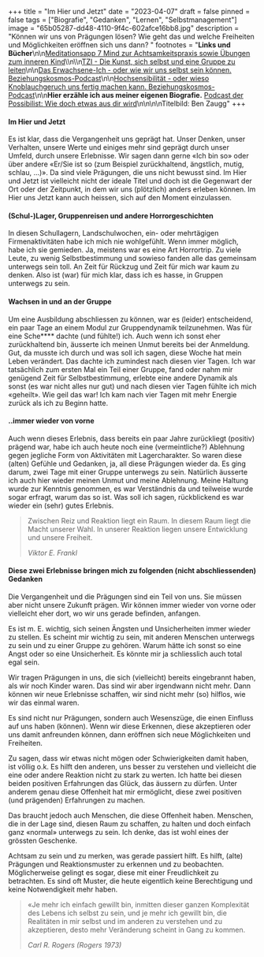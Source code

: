 +++
title = "Im Hier und Jetzt"
date = "2023-04-07"
draft = false
pinned = false
tags = ["Biografie", "Gedanken", "Lernen", "Selbstmanagement"]
image = "65b05287-dd48-4110-9f4c-602afce16bb8.jpg"
description = "Können wir uns von Prägungen lösen? Wie geht das und welche Freiheiten und Möglichkeiten eröffnen sich uns dann? "
footnotes = "**Links und Bücher**\n\n[Meditationsapp 7 Mind zur Achtsamkeitspraxis sowie Übungen zum inneren Kind](https://www.7mind.de)\\\n\\\n[TZI - Die Kunst, sich selbst und eine Gruppe zu leiten](https://www.exlibris.ch/de/buecher-buch/deutschsprachige-buecher/cornelia-loehmer/tzi-die-kunst-sich-selbst-und-eine-gruppe-zu-leiten/id/9783608961225/)\n\n[Das Erwachsene-Ich - oder wie wir uns selbst sein können. Beziehungskosmos-Podcast](https://open.spotify.com/episode/5ebiNHoHcD8qXxmrpL825I?si=8d61de5247484095)\n\n[Hochsensibilität - oder wieso Knoblauchgeruch uns fertig machen kann. Beziehungskosmos-Podcast](https://open.spotify.com/episode/2S16jSEALRbMUYJXWb6Hxr?si=8be17bf542574d8a)\n\n**Hier erzähle ich aus meiner eigenen Biografie.** [Podcast der Possibilist: Wie doch etwas aus dir wird](https://derpossibilist.podigee.io/26-ben-zaugg)\n\n\n\nTitelbild: Ben Zaugg"
+++
#### Im Hier und Jetzt

Es ist klar, dass die Vergangenheit uns geprägt hat. Unser Denken, unser Verhalten, unsere Werte und einiges mehr sind geprägt durch unser Umfeld, durch unsere Erlebnisse. Wir sagen dann gerne «Ich bin so» oder über andere «Er/Sie ist so (zum Beispiel zurückhaltend, ängstlich, mutig, schlau, ...)». Da sind viele Prägungen, die uns nicht bewusst sind. Im Hier und Jetzt ist vielleicht nicht der ideale Titel und doch ist die Gegenwart der Ort oder der Zeitpunkt, in dem wir uns (plötzlich) anders erleben können. Im Hier uns Jetzt kann auch heissen, sich auf den Moment einzulassen. 

#### (Schul-)Lager, Gruppenreisen und andere Horrorgeschichten

In diesen Schullagern, Landschulwochen, ein- oder mehrtägigen Firmenaktivitäten habe ich mich nie wohlgefühlt. Wenn immer möglich, habe ich sie gemieden. Ja, meistens war es eine Art Horrortrip. Zu viele Leute, zu wenig Selbstbestimmung und sowieso fanden alle das gemeinsam unterwegs sein toll. An Zeit für Rückzug und Zeit für mich war kaum zu denken. Also ist (war) für mich klar, dass ich es hasse, in Gruppen unterwegs zu sein.

#### Wachsen in und an der Gruppe

Um eine Ausbildung abschliessen zu können, war es (leider) entscheidend, ein paar Tage an einem Modul zur Gruppendynamik teilzunehmen. Was für eine Sche\*\*\*\* dachte (und fühlte!) ich. Auch wenn ich sonst eher zurückhaltend bin, äusserte ich meinen Unmut bereits bei der Anmeldung. Gut, da musste ich durch und was soll ich sagen, diese Woche hat mein Leben verändert. Das dachte ich zumindest nach diesen vier Tagen. Ich war tatsächlich zum ersten Mal ein Teil einer Gruppe, fand oder nahm mir genügend Zeit für Selbstbestimmung, erlebte eine andere Dynamik als sonst (es war nicht alles nur gut) und nach diesen vier Tagen fühlte ich mich «geheilt». Wie geil das war! Ich kam nach vier Tagen mit mehr Energie zurück als ich zu Beginn hatte. 

#### ..immer wieder von vorne

Auch wenn dieses Erlebnis, dass bereits ein paar Jahre zurückliegt (positiv) prägend war, habe ich auch heute noch eine (vermeintliche?) Ablehnung gegen jegliche Form von Aktivitäten mit Lagercharakter. So waren diese (alten) Gefühle und Gedanken, ja, all diese Prägungen wieder da. Es ging darum, zwei Tage mit einer Gruppe unterwegs zu sein. Natürlich äusserte ich auch hier wieder meinen Unmut und meine Ablehnung. Meine Haltung wurde zur Kenntnis genommen, es war Verständnis da und teilweise wurde sogar erfragt, warum das so ist. Was soll ich sagen, rückblickend es war wieder ein (sehr) gutes Erlebnis.

> Zwischen Reiz und Reaktion liegt ein Raum. In diesem Raum liegt die Macht unserer Wahl. In unserer Reaktion liegen unsere Entwicklung und unsere Freiheit.
>
> *Viktor E. Frankl*

#### Diese zwei Erlebnisse bringen mich zu folgenden (nicht abschliessenden) Gedanken

Die Vergangenheit und die Prägungen sind ein Teil von uns. Sie müssen aber nicht unsere Zukunft prägen. Wir können immer wieder von vorne oder vielleicht eher dort, wo wir uns gerade befinden, anfangen.  

Es ist m. E. wichtig, sich seinen Ängsten und Unsicherheiten immer wieder zu stellen. Es scheint mir wichtig zu sein, mit anderen Menschen unterwegs zu sein und zu einer Gruppe zu gehören. Warum hätte ich sonst so eine Angst oder so eine Unsicherheit. Es könnte mir ja schliesslich auch total egal sein. 

Wir tragen Prägungen in uns, die sich (vielleicht) bereits eingebrannt haben, als wir noch Kinder waren. Das sind wir aber irgendwann nicht mehr. Dann können wir neue Erlebnisse schaffen, wir sind nicht mehr (so) hilflos, wie wir das einmal waren. 

Es sind nicht nur Prägungen, sondern auch Wesenszüge, die einen Einfluss auf uns haben (können). Wenn wir diese Erkennen, diese akzeptieren oder uns damit anfreunden können, dann eröffnen sich neue Möglichkeiten und Freiheiten. 

Zu sagen, dass wir etwas nicht mögen oder Schwierigkeiten damit haben, ist völlig o.k. Es hilft den anderen, uns besser zu verstehen und vielleicht die eine oder andere Reaktion nicht zu stark zu werten. Ich hatte bei diesen beiden positiven Erfahrungen das Glück, das äussern zu dürfen. Unter anderem genau diese Offenheit hat mir ermöglicht, diese zwei positiven (und prägenden) Erfahrungen zu machen. 

Das braucht jedoch auch Menschen, die diese Offenheit haben. Menschen, die in der Lage sind,[](https://www.7mind.de) diesen Raum zu schaffen, zu halten und doch einfach ganz «normal» unterwegs zu sein. Ich denke, das ist wohl eines der grössten Geschenke.

Achtsam zu sein und zu merken, was gerade passiert hilft. Es hilft, (alte) Prägungen und Reaktionsmuster zu erkennen und zu beobachten. Möglicherweise gelingt es sogar, diese mit einer Freudlichkeit zu betrachten. Es sind oft Muster, die heute eigentlich keine Berechtigung und keine Notwendigkeit mehr haben. 

> «Je mehr ich einfach gewillt bin, inmitten dieser ganzen Komplexität des Lebens ich selbst zu sein, und je mehr ich gewillt bin, die Realitäten in mir selbst und im anderen zu verstehen und zu akzeptieren, desto mehr Veränderung scheint in Gang zu kommen.
>
> *Carl R. Rogers (Rogers 1973)*